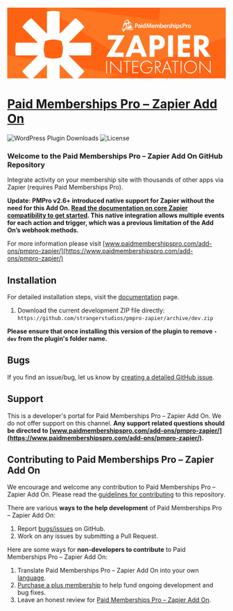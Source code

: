 ![](pmpro-zapier-banner.png)

# [Paid Memberships Pro – Zapier Add On](https://www.paidmembershipspro.com/add-ons/pmpro-zapier/) #
[comment]: # (Generate badges from shields.io, only works for .org plugins to get other stats etc. We'd have to create our own endpoints for Premium plugins)

![WordPress Plugin Downloads](https://img.shields.io/wordpress/plugin/dy/pmpro-zapier?style=flat-square) ![License](https://img.shields.io/badge/license-GPL--2.0%2B-red.svg?style=flat-square)

### Welcome to the Paid Memberships Pro – Zapier Add On GitHub Repository
Integrate activity on your membership site with thousands of other apps via Zapier (requires Paid Memberships Pro).

**Update: PMPro v2.6+ introduced native support for Zapier without the need for this Add On. [Read the documentation on core Zapier compatibility to get started](https://www.paidmembershipspro.com/documentation/compatibility/zapier/). This native integration allows multiple events for each action and trigger, which was a previous limitation of the Add On’s webhook methods.**

For more information please visit [www.paidmembershipspro.com/add-ons/pmpro-zapier/](https://www.paidmembershipspro.com/add-ons/pmpro-zapier/)

## Installation ##
For detailed installation steps, visit the [documentation](https://www.paidmembershipspro.com/add-ons/pmpro-zapier/) page.

1. Download the current development ZIP file directly: `https://github.com/strangerstudios/pmpro-zapier/archive/dev.zip`

**Please ensure that once installing this version of the plugin to remove `-dev` from the plugin's folder name.**

## Bugs ##
If you find an issue/bug, let us know by [creating a detailed GitHub issue](https://github.com/strangerstudios/pmpro-zapier/issues/new).

## Support ##
This is a developer's portal for Paid Memberships Pro – Zapier Add On. We do not offer support on this channel. **Any support related questions should be directed to [www.paidmembershipspro.com/add-ons/pmpro-zapier/](https://www.paidmembershipspro.com/add-ons/pmpro-zapier/).**

## Contributing to Paid Memberships Pro – Zapier Add On ##
We encourage and welcome any contribution to Paid Memberships Pro – Zapier Add On. Please read the [guidelines for contributing](https://github.com/strangerstudios/pmpro-zapier/blob/dev/.github/CONTRIBUTING.md) to this repository.

There are various **ways to the help development** of Paid Memberships Pro – Zapier Add On:

1. Report [bugs/issues](https://github.com/strangerstudios/pmpro-zapier/issues/new) on GitHub.
2. Work on any issues by submitting a Pull Request.

Here are some ways for **non-developers to contribute** to Paid Memberships Pro – Zapier Add On:

1. Translate Paid Memberships Pro – Zapier Add On into your own [language](https://www.paidmembershipspro.com/paid-memberships-pro-in-your-language/).
2. [Purchase a plus membership](https://paidmembershipspro.com/pricing) to help fund ongoing development and bug fixes.
3. Leave an honest review for [Paid Memberships Pro – Zapier Add On](https://wordpress.org/support/plugin/pmpro-zapier/reviews/#new-post).